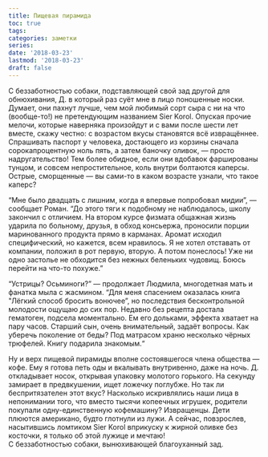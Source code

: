 ```yaml
---
title: Пищевая пирамида
toc: true
tags:
categories: заметки
series:
date: '2018-03-23'
lastmod: '2018-03-23'
draft: false
---
```


С беззаботностью собаки, подставляющей свой зад другой для обнюхивания, Д. в который раз суёт мне в лицо поношенные носки. Думает, они пахнут лучше, чем мой любимый сорт сыра с ни на что (вообще-то!) не претендующим названием Sier Korol. Опуская прочие мелочи, которые наверняка произойдут и с вами после шести лет вместе, скажу честно: с возрастом вкусы становятся всё извращённее. Спрашивать паспорт у человека, достающего из корзины сначала сорокапроцентную ноль пять, а затем баночку оливок, — просто надругательство! Тем более обидное, если они вдобавок фаршированы тунцом, и совсем непростительное, коль внутри болтаются каперсы. Острые, сморщенные — вы сами-то в каком возрасте узнали, что такое каперс?

<!--more-->

“Мне было двадцать с лишним, когда я впервые попробовал мидии”, — сообщает Роман. “До этого тяги к подобному не наблюдалось, школу закончил с отличием. На втором курсе физмата общажная жизнь ударила по больному, друзья, в обход консьержа, проносили порции маринованного продукта прямо в карманах. Аромат исходил специфический, но кажется, всем нравилось. Я не хотел отставать от компании, положил в рот первую, вторую. А потом понеслось! Уже ни одно застолье не обходится без нежных беленьких чудовищ. Боюсь перейти на что-то похуже.”

“Устрицы? Осьминоги?” — продолжает Людмила, многодетная мать и фанатка мыла с жасмином. “Для меня спасением оказалась книга "Лёгкий способ бросить вонючее”, но последствия бесконтрольной молодости ощущаю до сих пор. Недавно без рецепта достала гематоген, подсела моментально. Ем его дольками, эффекта хватает на пару часов. Старший сын, очень внимательный, задаёт вопросы. Как уберечь поколение от беды? Под матрасом храню несколько чёрных трюфелей. Книгу подарила знакомым.“

Ну и верх пищевой пирамиды вполне состоявшегося члена общества — кофе. Ему я готова петь оды и вкалывать внутривенно, даже на ночь. Д. откладывает носок, открывая упаковку молотого горького. На секунду замирает в предвкушении, ищет ложечку поглубже. Но так ли беспритязателен этот вкус? Насколько искривлялись наши лица в непонимании того, что вместо тысячи копеечных игрушек, родители покупали одну-единственную кофемашину? Извращенцы. Дети плюются американо, будто глотнули из лужи. А сейчас, повзрослев, насытившись ломтиком Sier Korol вприкуску к жирной оливке без косточки, я только об этой лужице и мечтаю! \
С беззаботностью собаки, вынюхивающей благоуханный зад.
